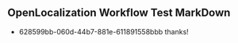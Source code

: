 ## OpenLocalization Workflow Test MarkDown
* 628599bb-060d-44b7-881e-611891558bbb thanks!

<!--HONumber=Jan17_HO2-->


